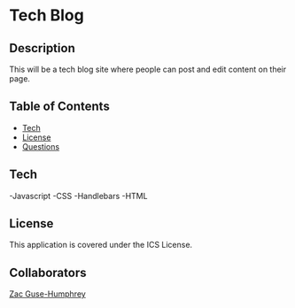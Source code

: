 # Tech Blog

## Description

This will be a tech blog site where people can post and edit content on their page.

## Table of Contents

- [Tech](#tech)
- [License](#license)
- [Questions](#questions)

## Tech

-Javascript
-CSS
-Handlebars
-HTML

## License

This application is covered under the ICS License.

## Collaborators

[Zac Guse-Humphrey](https://github.com/zwhumphrey)
